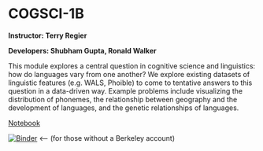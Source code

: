 # COGSCI-1B
**Instructor: Terry Regier**

**Developers: Shubham Gupta, Ronald Walker** 

This module explores a central question in cognitive science and linguistics: how do languages vary from one another? We explore existing datasets of linguistic features (e.g. WALS, Phoible) to come to tentative answers to this question in a data-driven way. Example problems include visualizing the distribution of phonemes, the relationship between geography and the development of languages, and the genetic relationships of languages.

[Notebook](http://datahub.berkeley.edu/user-redirect/interact?account=ds-modules&repo=COGSCI-1B&branch=master&path=01-Phonemes.ipynb)

[![Binder](https://mybinder.org/badge.svg)](https://mybinder.org/v2/gh/ds-modules/COGSCI-1B/master?filepath=01-Phonemes.ipynb) <-- (for those without a Berkeley account)
